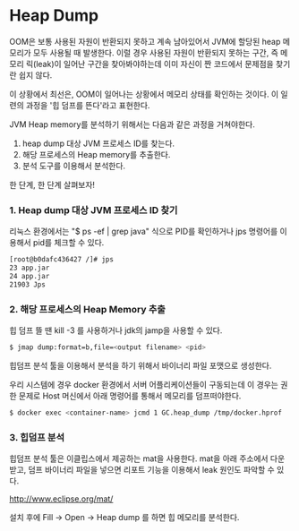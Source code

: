 # Heap Dump

OOM은 보통 사용된 자원이 반환되지 못하고 계속 남아있어서 JVM에 할당된 heap 메모리가 모두 사용될 때 발생한다.
이럴 경우 사용된 자원이 반환되지 못하는 구간, 즉 메모리 릭(leak)이 일어난 구간을 찾아봐야하는데 이미 자신이 짠 코드에서 문제점을 찾기란 쉽지 않다.

이 상황에서 최선은, OOM이 일어나는 상황에서 메모리 상태를 확인하는 것이다. 이 일련의 과정을 '힙 덤프를 뜬다'라고 표현한다.

JVM Heap memory를 분석하기 위해서는 다음과 같은 과정을 거쳐야한다.

1. heap dump 대상 JVM 프로세스 ID를 찾는다.
2. 해당 프로세스의 Heap memory를 추출한다.
3. 분석 도구를 이용해서 분석한다.

한 단계, 한 단계 살펴보자!

### 1. Heap dump 대상 JVM 프로세스 ID 찾기
리눅스 환경에서는 "$ ps -ef | grep java" 식으로 PID를 확인하거나 jps 명령어를 이용해서 pid를 체크할 수 있다.

``` bash
[root@b0dafc436427 /]# jps
23 app.jar
24 app.jar
21903 Jps
```

### 2. 해당 프로세스의 Heap Memory 추출

힙 덤프 뜰 땐 kill -3 <pid> 를 사용하거나 jdk의 jamp을 사용할 수 있다.

```bash
$ jmap dump:format=b,file=<output filename> <pid>
```

힙덤프 분석 툴을 이용해서 분석을 하기 위해서 바이너리 파일 포맷으로 생성한다.

우리 시스템에 경우 docker 환경에서 서버 어플리케이션들이 구동되는데 이 경우는 권한 문제로 Host 머신에서 아래 명령어를 통해서 메모리를 덤프떠야한다.

```bash
$ docker exec <container-name> jcmd 1 GC.heap_dump /tmp/docker.hprof
```

### 3. 힙덤프 분석
힙덤프 분석 툴은 이클립스에서 제공하는 mat을 사용한다. mat을 아래 주소에서 다운받고, 덤프 바이너리 파일을 넣으면 리포트 기능을 이용해서 leak 원인도 파악할 수 있다.

http://www.eclipse.org/mat/

설치 후에 Fill -> Open -> Heap dump 를 하면 힙 메모리를 분석한다.

